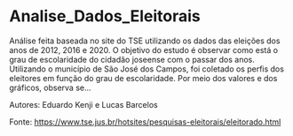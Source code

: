 # Analise_Dados_Eleitorais

Análise feita baseada no site do TSE utilizando os dados das eleições dos anos de 2012, 2016 e 2020.
O objetivo do estudo é observar como está o grau de escolaridade do cidadão joseense com o passar dos anos.
Utilizando o município de São José dos Campos, foi coletado os perfis dos eleitores em função do grau de escolaridade. 
Por meio dos valores e dos gráficos, observa se...


Autores: Eduardo Kenji e Lucas Barcelos

Fonte: https://www.tse.jus.br/hotsites/pesquisas-eleitorais/eleitorado.html

